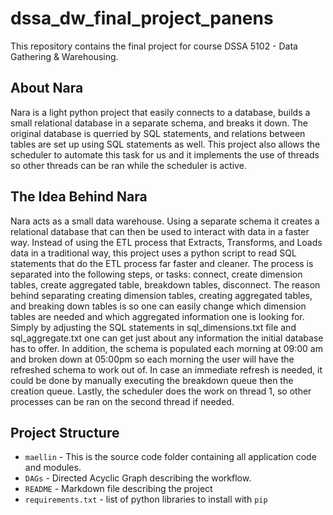 # dssa_dw_final_project_panens
This repository contains the final project for course DSSA 5102 - Data Gathering & Warehousing. 

## About Nara
Nara is a light python project that easily connects to a database, builds a small relational database in a separate schema, and breaks it down. The original database is querried by SQL statements, and relations between tables are set up using SQL statements as well. This project also allows the scheduler to automate this task for us and it implements the use of threads so other threads can be ran while the scheduler is active. 

## The Idea Behind Nara
Nara acts as a small data warehouse. Using a separate schema it creates a relational database that can then be used to interact with data in a faster way. Instead of using the ETL process that Extracts, Transforms, and Loads data in a traditional way, this project uses a python script to read SQL statements that do the ETL process far faster and cleaner. The process is separated into the following steps, or tasks: connect, create dimension tables, create aggregated table, breakdown tables, disconnect. The reason behind separating creating dimension tables, creating aggregated tables, and breaking down tables is so one can easily change which dimension tables are needed and which aggregated information one is looking for. Simply by adjusting the SQL statements in sql_dimensions.txt file and sql_aggregate.txt one can get just about any information the initial database has to offer. In addition, the schema is populated each morning at 09:00 am and broken down at 05:00pm so each morning the user will have the refreshed schema to work out of. In case an immediate refresh is needed, it could be done by manually executing the breakdown queue then the creation queue. Lastly, the scheduler does the work on thread 1, so other processes can be ran on the second thread if needed.

## Project Structure

*   `maellin` - This is the source code folder containing all application code and modules.
*   `DAGs` - Directed Acyclic Graph describing the workflow. 
*   `README` - Markdown file describing the project
*   `requirements.txt` - list of python libraries to install with `pip`
